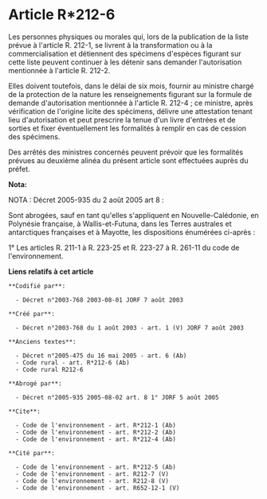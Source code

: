 # Article R*212-6

Les personnes physiques ou morales qui, lors de la publication de la liste prévue à l'article R. 212-1, se livrent à la
transformation ou à la commercialisation et détiennent des spécimens d'espèces figurant sur cette liste peuvent continuer à
les détenir sans demander l'autorisation mentionnée à l'article R. 212-2.

Elles doivent toutefois, dans le délai de six mois, fournir au ministre chargé de la protection de la nature les
renseignements figurant sur la formule de demande d'autorisation mentionnée à l'article R. 212-4 ; ce ministre, après
vérification de l'origine licite des spécimens, délivre une attestation tenant lieu d'autorisation et peut prescrire la tenue
d'un livre d'entrées et de sorties et fixer éventuellement les formalités à remplir en cas de cession des spécimens.

Des arrêtés des ministres concernés peuvent prévoir que les formalités prévues au deuxième alinéa du présent article sont
effectuées auprès du préfet.

**Nota:**

NOTA : Décret 2005-935 du 2 août 2005 art 8 :

Sont abrogées, sauf en tant qu'elles s'appliquent en Nouvelle-Calédonie, en Polynésie française, à Wallis-et-Futuna, dans les
Terres australes et antarctiques françaises et à Mayotte, les dispositions énumérées ci-après :

1° Les articles R. 211-1 à R. 223-25 et R. 223-27 à R. 261-11 du code de l'environnement.

**Liens relatifs à cet article**

	**Codifié par**:

	  - Décret n°2003-768 2003-08-01 JORF 7 août 2003

	**Créé par**:

	  - Décret n°2003-768 du 1 août 2003 - art. 1 (V) JORF 7 août 2003

	**Anciens textes**:

	  - Décret n°2005-475 du 16 mai 2005 - art. 6 (Ab)
	  - Code rural - art. R*212-6 (Ab)
	  - Code rural R212-6

	**Abrogé par**:

	  - Décret n°2005-935 2005-08-02 art. 8 1° JORF 5 août 2005

	**Cite**:

	  - Code de l'environnement - art. R*212-1 (Ab)
	  - Code de l'environnement - art. R*212-2 (Ab)
	  - Code de l'environnement - art. R*212-4 (Ab)

	**Cité par**:

	  - Code de l'environnement - art. R*212-5 (Ab)
	  - Code de l'environnement - art. R212-7 (V)
	  - Code de l'environnement - art. R212-8 (V)
	  - Code de l'environnement - art. R652-12-1 (V)

